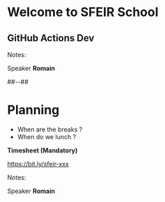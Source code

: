 <!-- .slide: class="first-slide" sfeir-level="3" sfeir-techno="GHA" -->

# **Welcome to SFEIR School**

## **GitHub Actions Dev**

Notes:

Speaker **Romain**

##--##

# Planning

* When are the breaks ?
* When do we lunch ?

**Timesheet (Mandatory)** <!-- .element: class="center" -->

https://bit.ly/sfeir-xxx <!-- .element: class="center" -->

Notes:

Speaker **Romain**
